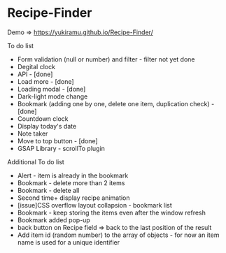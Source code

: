 # Recipe-Finder

Demo => https://yukiramu.github.io/Recipe-Finder/

To do list <br>
<ul>
<li>Form validation (null or number) and filter - filter not yet done</li>
<li>Degital clock</li>
<li>API - [done]</li>
<li>Load more - [done]</li>
<li>Loading modal - [done]</li>
<li>Dark-light mode change</li>
<li>Bookmark (adding one by one, delete one item, duplication check) - [done]</li>
<li>Countdown clock</li>
<li>Display today's date</li>
<li>Note taker</li>
<li>Move to top button - [done]</li>
<li>GSAP Library - scrollTo plugin</li>
</ul>

Additional To do list <br>
<ul>
<li>Alert - item is already in the bookmark</li>
<li>Bookmark - delete more than 2 items</li>
<li>Bookmark - delete all</li>
<li>Second time+ display recipe animation</li>
<li>[issue]CSS overflow layout collapsion - bookmark list</li>
<li>Bookmark - keep storing the items even after the window refresh</li>
<li>Bookmark added pop-up</li>
<li>back button on Recipe field => back to the last position of the result</li>
<li>Add item id (random number) to the array of objects - for now an item name is used for a unique identifier</li>
</ul>
